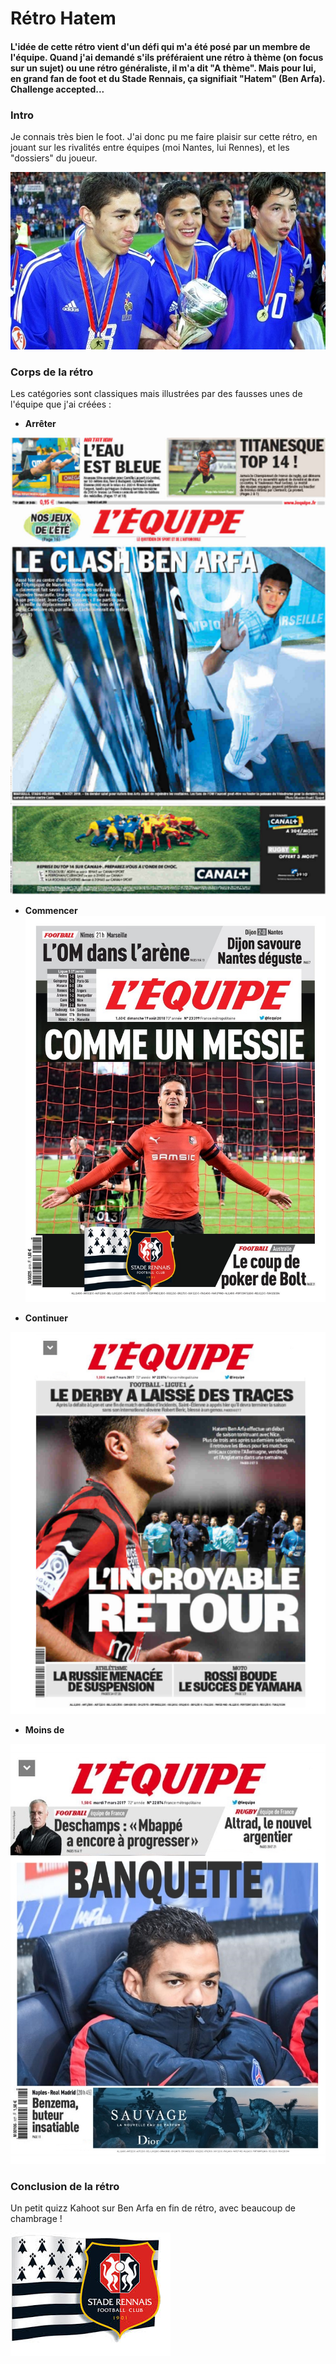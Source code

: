 ﻿# Rétro Hatem

#### L'idée de cette rétro vient d'un défi qui m'a été posé par un membre de l'équipe. Quand j'ai demandé s'ils préféraient une rétro à thème (on focus sur un sujet) ou une rétro généraliste, il m'a dit "A thème". Mais pour lui, en grand fan de foot et du Stade Rennais, ça signifiait "Hatem" (Ben Arfa). Challenge accepted...

### Intro

Je connais très bien le foot. J'ai donc pu me faire plaisir sur cette rétro, en jouant sur les rivalités entre équipes (moi Nantes, lui Rennes), et les "dossiers" du joueur. 

![Ben Arfa, Benzema, Nasri Clairefontaine](pics/RHatem/BenArfaBenzemaNasri.jpeg)

### Corps de la rétro
Les catégories sont classiques mais illustrées par des fausses unes de l'équipe que j'ai créées :

- **Arrêter** 

![Photo colonne arrêter](pics/RHatem/Arreter.PNG)

- **Commencer** 
![Photo colonne commencer](pics/RHatem/commencer.jpg)

- **Continuer** 

![Photo colonne continuer](pics/RHatem/Continuer.PNG)

- **Moins de** 

![Photo colonne moins de](pics/RHatem/moinsde.jpg)


### Conclusion de la rétro
Un petit quizz Kahoot sur Ben Arfa en fin de rétro, avec beaucoup de chambrage !

![Photo stade Rennais](pics/RHatem/sr.jpg)





